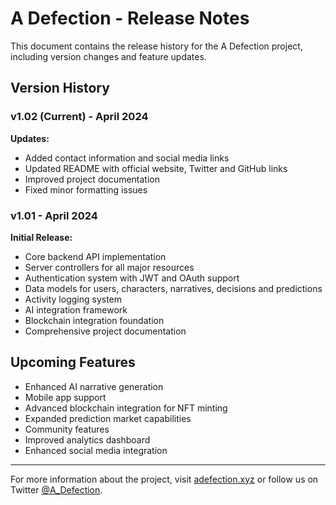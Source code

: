 # A Defection - Release Notes

This document contains the release history for the A Defection project, including version changes and feature updates.

## Version History

### v1.02 (Current) - April 2024

**Updates:**
- Added contact information and social media links
- Updated README with official website, Twitter and GitHub links
- Improved project documentation
- Fixed minor formatting issues

### v1.01 - April 2024

**Initial Release:**
- Core backend API implementation
- Server controllers for all major resources
- Authentication system with JWT and OAuth support
- Data models for users, characters, narratives, decisions and predictions
- Activity logging system
- AI integration framework
- Blockchain integration foundation
- Comprehensive project documentation

## Upcoming Features

- Enhanced AI narrative generation
- Mobile app support
- Advanced blockchain integration for NFT minting
- Expanded prediction market capabilities
- Community features
- Improved analytics dashboard
- Enhanced social media integration

---

For more information about the project, visit [adefection.xyz](https://adefection.xyz) or follow us on Twitter [@A_Defection](https://x.com/A_Defection). 